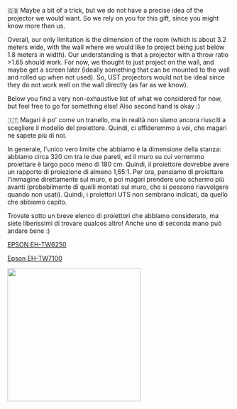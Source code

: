 <link rel="stylesheet" type="text/css" href="style.css">

🇬🇧
Maybe a bit of a trick, but we do not have a precise idea of the projector we would want. So we rely on you for this gift, since you might know more than us.

Overall, our only limitation is the dimension of the room (which is about 3.2 meters wide, with the wall where we would like to project being just below 1.8 meters in width). Our understanding is that a projector with a throw ratio >1.65 should work.
For now, we thought to just project on the wall, and maybe get a screen later (ideally something that can be mounted to the wall and rolled up when not used). So, UST projectors would not be ideal since they do not work well on the wall directly (as far as we know).

Below you find a very non-exhaustive list of what we considered for now, but feel free to go for something else! Also second hand is okay :)

🇮🇹 
Magari è po' come un tranello, ma in realtà non siamo ancora riusciti a scegliere il modello del proiettore. Quindi, ci affideremmo a voi, che magari ne sapete più di noi.

In generale, l'unico vero limite che abbiamo è la dimensione della stanza: abbiamo circa 320 cm tra le due pareti, ed il muro su cui vorremmo proiettare è largo poco meno di 180 cm. Quindi, il proiettore dovrebbe avere un rapporto di proiezione di almeno 1,65:1.
Per ora, pensiamo di proiettare l'immagine direttamente sul muro, e poi magari prendere uno schermo più avanti (probabilmente di quelli montati sul muro, che si possono riavvolgere quando non usati). Quindi, i proiettori UTS non sembrano indicati, da quello che abbiamo capito.

Trovate sotto un breve elenco di proiettori che abbiamo considerato, ma siete liberissimi di trovare qualcos altro! Anche uno di seconda mano può andare bene :)


[EPSON EH-TW6250](https://www.mediamarkt.ch/it/product/_epson-eh-tw6250-2156107.html)

[Epson EH-TW7100](https://www.digitec.ch/it/s1/product/epson-eh-tw7000-4k-3000-lm-132-2151-proiettore-12004763?supplier=406802&utm_source=google&utm_medium=cpc&utm_campaign=PROD_CH_PMAX_CSS_Cluster_8&campaignid=20496494580&adgroupid=&adid=&dgCidg=Cj0KCQjwkILEBhDeARIsAL--pjypAPkCB70jsiFBFeZ2x_KSGL2-JziMlzZRBfOq80Pxvj5pF4xlcmsaAjIbEALw_wcB&gclsrc=aw.ds&gad_source=1&gad_campaignid=20043255800&gclid=Cj0KCQjwkILEBhDeARIsAL--pjypAPkCB70jsiFBFeZ2x_KSGL2-JziMlzZRBfOq80Pxvj5pF4xlcmsaAjIbEALw_wcB)

<img src="media/projector.png" width=300>

